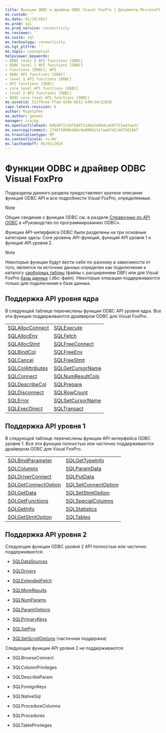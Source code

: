 ```yaml
---
title: Функции ODBC и драйвер ODBC Visual FoxPro | Документы Microsoft
ms.custom: ''
ms.date: 01/19/2017
ms.prod: sql
ms.prod_service: connectivity
ms.reviewer: ''
ms.suite: sql
ms.technology: connectivity
ms.tgt_pltfrm: ''
ms.topic: conceptual
helpviewer_keywords:
- ODBC level 2 API functions [ODBC]
- ODBC level 1 API functions [ODBC]
- functions [ODBC], API
- ODBC API functions [ODBC]
- level 1 API functions [ODBC]
- API functions [ODBC]
- core level API functions [ODBC]
- level 2 API functions [ODBC]
- ODBC core level API functions [ODBC]
ms.assetid: 512f9cee-ffad-439b-b612-b49c34c32658
caps.latest.revision: 6
author: MightyPen
ms.author: genemi
manager: craigg
ms.openlocfilehash: bdbd0f2c54fb84f21d0a2448dcab07f22a47ae32
ms.sourcegitcommit: 1740f3090b168c0e809611a7aa6fd514075616bf
ms.translationtype: MT
ms.contentlocale: ru-RU
ms.lasthandoff: 05/03/2018
---
```

# <a name="odbc-functions-and-the-visual-foxpro-odbc-driver"></a>Функции ODBC и драйвер ODBC Visual FoxPro
Подразделы данного раздела предоставляют краткое описание функций ODBC API и все подробности Visual FoxPro, определяемые.  
  
> [!NOTE]  
>  Общие сведения о функции ODBC см. в разделе [Справочник по API ODBC](../../odbc/reference/syntax/odbc-api-reference.md) в «Руководство по программированию ODBC».  
  
 Функции API-интерфейса ODBC были разделены на три основные категории здесь: Core уровень API-функций, функций API уровня 1 и функций API уровня 2.  
  
> [!NOTE]  
>  Некоторые функции будут вести себя по-разному в зависимости от того, является ли источник данных определен как подключение к каталогу [свободных таблиц](../../odbc/microsoft/visual-foxpro-terminology.md) (файлы с расширением DBF) или для Visual FoxPro [базы данных](../../odbc/microsoft/visual-foxpro-terminology.md) (.dbc-файл). Некоторые операции поддерживаются только для подключения к базе данных.  
  
## <a name="core-level-api-support"></a>Поддержка API уровня ядра  
 В следующей таблице перечислены функции ODBC API уровня ядра. Все эти функции поддерживаются драйвером ODBC для Visual FoxPro.  
  
|||  
|-|-|  
|[SQLAllocConnect](../../odbc/microsoft/sqlallocconnect-visual-foxpro-odbc-driver.md)|[SQLExecute](../../odbc/microsoft/sqlexecute-visual-foxpro-odbc-driver.md)|  
|[SQLAllocEnv](../../odbc/microsoft/sqlallocenv-visual-foxpro-odbc-driver.md)|[SQLFetch](../../odbc/microsoft/sqlfetch-visual-foxpro-odbc-driver.md)|  
|[SQLAllocStmt](../../odbc/microsoft/sqlallocstmt-visual-foxpro-odbc-driver.md)|[SQLFreeConnect](../../odbc/microsoft/sqlfreeconnect-visual-foxpro-odbc-driver.md)|  
|[SQLBindCol](../../odbc/microsoft/sqlbindcol-visual-foxpro-odbc-driver.md)|[SQLFreeEnv](../../odbc/microsoft/sqlfreeenv-visual-foxpro-odbc-driver.md)|  
|[SQLCancel](../../odbc/microsoft/sqlcancel-visual-foxpro-odbc-driver.md)|[SQLFreeStmt](../../odbc/microsoft/sqlfreestmt-visual-foxpro-odbc-driver.md)|  
|[SQLColAttributes](../../odbc/microsoft/sqlcolattributes-visual-foxpro-odbc-driver.md)|[SQLGetCursorName](../../odbc/microsoft/sqlgetcursorname-visual-foxpro-odbc-driver.md)|  
|[SQLConnect](../../odbc/microsoft/sqlconnect-visual-foxpro-odbc-driver.md)|[SQLNumResultCols](../../odbc/microsoft/sqlnumresultcols-visual-foxpro-odbc-driver.md)|  
|[SQLDescribeCol](../../odbc/microsoft/sqldescribecol-visual-foxpro-odbc-driver.md)|[SQLPrepare](../../odbc/microsoft/sqlprepare-visual-foxpro-odbc-driver.md)|  
|[SQLDisconnect](../../odbc/microsoft/sqldisconnect-visual-foxpro-odbc-driver.md)|[SQLRowCount](../../odbc/microsoft/sql-row-count-visual-foxpro-odbc-driver.md)|  
|[SQLError](../../odbc/microsoft/sqlerror-visual-foxpro-odbc-driver.md)|[SQLSetCursorName](../../odbc/microsoft/sqlsetcursorname-visual-foxpro-odbc-driver.md)|  
|[SQLExecDirect](../../odbc/microsoft/sqlexecdirect-visual-foxpro-odbc-driver.md)|[SQLTransact](../../odbc/microsoft/sqltransact-visual-foxpro-odbc-driver.md)|  
  
## <a name="level-1-api-support"></a>Поддержка API уровня 1  
 В следующей таблице перечислены функции API-интерфейса ODBC уровня 1. Все эти функции полностью или частично поддерживаются драйвером ODBC для Visual FoxPro.  
  
|||  
|-|-|  
|[SQLBindParameter](../../odbc/microsoft/sqlbindparameter-visual-foxpro-odbc-driver.md)|[SQLGetTypeInfo](../../odbc/microsoft/sqlgettypeinfo-visual-foxpro-odbc-driver.md)|  
|[SQLColumns](../../odbc/microsoft/sqlcolumns-visual-foxpro-odbc-driver.md)|[SQLParamData](../../odbc/microsoft/sqlparamdata-visual-foxpro-odbc-driver.md)|  
|[SQLDriverConnect](../../odbc/microsoft/sqldriverconnect-visual-foxpro-odbc-driver.md)|[SQLPutData](../../odbc/microsoft/sqlputdata-visual-foxpro-odbc-driver.md)|  
|[SQLGetConnectOption](../../odbc/microsoft/sqlgetconnectoption-visual-foxpro-odbc-driver.md)|[SQLSetConnectOption](../../odbc/microsoft/sqlsetconnectoption-visual-foxpro-odbc-driver.md)|  
|[SQLGetData](../../odbc/microsoft/sqlgetdata-visual-foxpro-odbc-driver.md)|[SQLSetStmtOption](../../odbc/microsoft/sqlsetstmtoption-visual-foxpro-odbc-driver.md)|  
|[SQLGetFunctions](../../odbc/microsoft/sqlgetfunctions-visual-foxpro-odbc-driver.md)|[SQLSpecialColumns](../../odbc/microsoft/sqlspecialcolumns-visual-foxpro-odbc-driver.md)|  
|[SQLGetInfo](../../odbc/microsoft/sqlgetinfo-visual-foxpro-odbc-driver.md)|[SQLStatistics](../../odbc/microsoft/sqlstatistics-visual-foxpro-odbc-driver.md)|  
|[SQLGetStmtOption](../../odbc/microsoft/sqlgetstmtoption-visual-foxpro-odbc-driver.md)|[SQLTables](../../odbc/microsoft/sqltables-visual-foxpro-odbc-driver.md)|  
  
## <a name="level-2-api-support"></a>Поддержка API уровня 2  
 Следующие функции ODBC уровня 2 API полностью или частично поддерживаются:  
  
-   [SQLDataSources](../../odbc/microsoft/sqldatasources-visual-foxpro-odbc-driver.md)  
  
-   [SQLDrivers](../../odbc/microsoft/sqldrivers-visual-foxpro-odbc-driver.md)  
  
-   [SQLExtendedFetch](../../odbc/microsoft/sqlextendedfetch-visual-foxpro-odbc-driver.md)  
  
-   [SQLMoreResults](../../odbc/microsoft/sqlmoreresults-visual-foxpro-odbc-driver.md)  
  
-   [SQLNumParams](../../odbc/microsoft/sqlnumparams-visual-foxpro-odbc-driver.md)  
  
-   [SQLParamOptions](../../odbc/microsoft/sqlparamoptions-visual-foxpro-odbc-driver.md)  
  
-   [SQLPrimaryKeys](../../odbc/microsoft/sqlprimarykeys-visual-foxpro-odbc-driver.md)  
  
-   [SQLSetPos](../../odbc/microsoft/sqlsetpos-visual-foxpro-odbc-driver.md)  
  
-   [SQLSetScrollOptions](../../odbc/microsoft/sqlsetscrolloptions-visual-foxpro-odbc-driver.md) (частичная поддержка)  
  
 Следующие функции API уровня 2 не поддерживаются:  
  
-   SQLBrowseConnect  
  
-   SQLColumnPrivileges  
  
-   SQLDescribeParam  
  
-   SQLForeignKeys  
  
-   SQLNativeSql  
  
-   SQLProcedureColumns  
  
-   SQLProcedures  
  
-   SQLTablePrivileges
